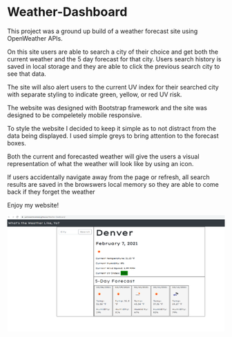 # Weather-Dashboard

This project was a ground up build of a weather forecast site using OpenWeather APIs.

On this site users are able to search a city of their choice and get both the current weather and the 5 day forecast for that city. Users search history is saved in local storage and they are able to click the previous search city to see that data. 

The site will also alert users to the current UV index for their searched city with separate styling to indicate green, yellow, or red UV risk. 

The website was designed with Bootstrap framework and the site was designed to be compeletely mobile responsive. 

To style the website I decided to keep it simple as to not distract from the data being displayed. I used simple greys to bring attention to the forecast boxes.

Both the current and forecasted weather will give the users a visual representation of what the weather will look like by using an icon.

If users accidentally navigate away from the page or refresh, all search results are saved in the browswers local memory so they are able to come back if they forget the weather

Enjoy my website!

![landing page screenshot](assets/landingpage.png)